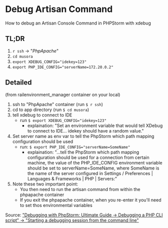 
Debug Artisan Command
===============================================================

How to debug an Artisan Console Command in PHPStorm with xdebug


TL;DR
---------------------

1. `r ssh` → "*PhpApache*"
1. `cd musora`
1. `export XDEBUG_CONFIG="idekey=123"`
1. `export PHP_IDE_CONFIG="serverName=172.20.0.2"`


Detailed
---------------------

(from railenvironment_manager container on your local)

1. ssh to "PhpApache" container (run `$ r ssh`)
1. cd to app directory (run `$ cd musora`)
1. tell xdebug to connect to IDE
    * run `$ export XDEBUG_CONFIG="idekey=123"`
        * explaination: "Set an environment variable that would tell XDebug to connect to IDE... idekey should have a random value."
1. Set server name as env var to tell the PhpStorm which path mapping configuration should be used
    * run: `$ export PHP_IDE_CONFIG="serverName=SomeName"`
        * explaination: "...tell the PhpStorm which path mapping configuration should be used for a connection from certain machine, the value of the PHP_IDE_CONFIG environment variable should be set to serverName=SomeName, where SomeName is the name of the server configured in Settings / Preferences | Languages & Frameworks | PHP | Servers:"
1. Note these two important point:
    * You then need to run the artisan command from within the phpapache container
    * If you exit the phpapache container, when you re-enter it you'll need to set thos environmental variables

Source: ["Debugging with PhpStorm: Ultimate Guide → Debugging a PHP CLI script" → "Starting a debugging session from the command line"](https://www.jetbrains.com/help/phpstorm/debugging-a-php-cli-script.html)
 